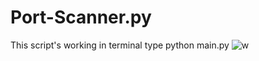 # Port-Scanner.py
This script's working in terminal type python main.py
![w](https://user-images.githubusercontent.com/89598470/166259859-30a29f90-8e9d-4b85-97eb-112c3be7c29d.jpg)
